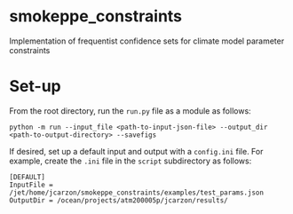 # smokeppe_constraints
Implementation of frequentist confidence sets for climate model parameter constraints

# Set-up

From the root directory, run the `run.py` file as a module as follows:

```
python -m run --input_file <path-to-input-json-file> --output_dir <path-to-output-directory> --savefigs
```

If desired, set up a default input and output with a `config.ini` file. For example, create the `.ini` file in the `script` subdirectory as follows:

```
[DEFAULT]
InputFile = /jet/home/jcarzon/smokeppe_constraints/examples/test_params.json
OutputDir = /ocean/projects/atm200005p/jcarzon/results/
```
